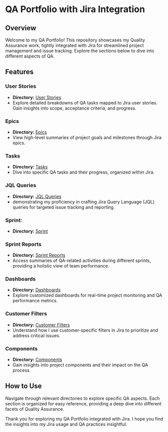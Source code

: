 # QA Portfolio with Jira Integration

## Overview

Welcome to my QA Portfolio! This repository showcases my Quality Assurance work, tightly integrated with Jira for streamlined project management and issue tracking. Explore the sections below to dive into different aspects of QA.

## Features

### User Stories
- **Directory:** [User Stories](/user_stories)
- Explore detailed breakdowns of QA tasks mapped to Jira user stories. Gain insights into scope, acceptance criteria, and progress.

### Epics
- **Directory:** [Epics](https://github.com/gsepdev/Jira_QAPortfolio/blob/main/epic_jira.png)
- View high-level summaries of project goals and milestones through Jira epics.

### Tasks
- **Directory:** [Tasks](/tasks)
- Dive into specific QA tasks and their progress, organized within Jira.

### JQL Queries
- **Directory:** [JQL Queries](https://github.com/gsepdev/Jira_QAPortfolio/blob/main/jql_jira.png)
- demonstrating my proficiency in crafting Jira Query Language (JQL) queries for targeted issue tracking and reporting.
### Sprint:
- **Directory:** [Sprint](https://github.com/gsepdev/Jira_QAPortfolio/blob/main/jira_sprint.png)

### Sprint Reports
- **Directory:** [Sprint Reports](/sprint_reports)
- Access summaries of QA-related activities during different sprints, providing a holistic view of team performance.

### Dashboards
- **Directory:** [Dashboards](/dashboards)
- Explore customized dashboards for real-time project monitoring and QA performance metrics.

### Customer Filters
- **Directory:** [Customer Filters](/customer_filters)
- Understand how I use customer-specific filters in Jira to prioritize and address critical issues.

### Components
- **Directory:** [Components](/components)
- Gain insights into project components and their impact on the QA process.

## How to Use

Navigate through relevant directories to explore specific QA aspects. Each section is organized for easy reference, providing a deep dive into different facets of Quality Assurance.


Thank you for exploring my QA Portfolio integrated with Jira. I hope you find the insights into my Jira usage and QA practices insightful.
